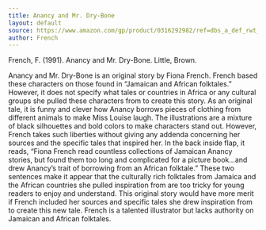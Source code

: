 ```yaml
---
title: Anancy and Mr. Dry-Bone
layout: default
source: https://www.amazon.com/gp/product/0316292982/ref=dbs_a_def_rwt_hsch_vapi_taft_p1_i4
author: French
---
```

French, F. (1991). Anancy and Mr. Dry-Bone. Little, Brown.

Anancy and Mr. Dry-Bone is an original story by Fiona French. French based these characters on those found in “Jamaican and African folktales.” However, it does not specify what tales or countries in Africa or any cultural groups she pulled these characters from to create this story. As an original tale, it is funny and clever how Anancy borrows pieces of clothing from different animals to make Miss Louise laugh. The illustrations are a mixture of black silhouettes and bold colors to make characters stand out. However, French takes such liberties without giving any addenda concerning her sources and the specific tales that inspired her. In the back inside flap, it reads, “Fiona French read countless collections of Jamaican Anancy stories, but found them too long and complicated for a picture book…and drew Anancy’s trait of borrowing from an African folktale.” These two sentences make it appear that the culturally rich folktales from Jamaica and the African countries she pulled inspiration from are too tricky for young readers to enjoy and understand. This original story would have more merit if French included her sources and specific tales she drew inspiration from to create this new tale. French is a talented illustrator but lacks authority on Jamaican and African folktales.
